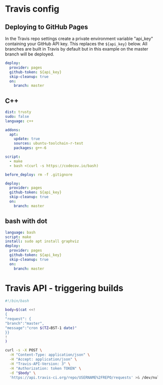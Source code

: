 # Travis config
## Deploying to GitHub Pages
In the Travis repo settings create a private environment variable "api_key" containing your GitHub API key. This replaces the ```${api_key}``` below. All branches are built in Travis by default but in this example on the master branch will be deployed.

```yaml
deploy:
  provider: pages
  github-token: ${api_key}
  skip-cleanup: true
  on:
    branch: master
```

## C++
```yaml
dist: trusty
sudo: false
language: c++

addons:
  apt:
    update: true
    sources: ubuntu-toolchain-r-test
    packages: g++-6

script:
  - make
  - bash <(curl -s https://codecov.io/bash)

before_deploy: rm -f .gitignore

deploy:
  provider: pages
  github-token: ${api_key}
  skip-cleanup: true
  on:
    branch: master
```

## bash with dot
```yaml
language: bash
script: make
install: sudo apt install graphviz
deploy:
  provider: pages
  github-token: ${api_key}
  skip-cleanup: true
  on:
    branch: master
```

# Travis API - triggering builds
```bash
#!/bin/bash

body=$(cat <<!
{
"request": {
"branch":"master",
"message":"cron $(TZ=BST-1 date)"
}}
!
)

curl -s -X POST \
  -H "Content-Type: application/json" \
  -H "Accept: application/json" \
  -H "Travis-API-Version: 3" \
  -H "Authorization: token TOKEN" \
  -d "$body" \
  'https://api.travis-ci.org/repo/USERNAME%2FREPO/requests' >& /dev/null
```
